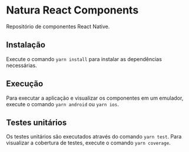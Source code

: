 # Natura React Components

Repositório de componentes React Native.

## Instalação

Execute o comando `yarn install` para instalar as dependências necessárias.

## Execução

Para executar a aplicação e visualizar os componentes em um emulador, execute o comando `yarn android` ou `yarn ios`.

## Testes unitários

Os testes unitários são executados através do comando `yarn test`. Para visualizar a cobertura de testes, execute o comando `yarn coverage`.